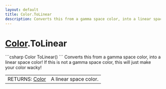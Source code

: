 ```yaml
---
layout: default
title: Color.ToLinear
description: Converts this from a gamma space color, into a linear space color! If this is not a gamma space color, this will just make your color wacky!
---
```

# [Color]({{site.url}}/Pages/StereoKit/Color.html).ToLinear

<div class='signature' markdown='1'>
```csharp
Color ToLinear()
```
Converts this from a gamma space color, into a linear
space color! If this is not a gamma space color, this will just
make your color wacky!
</div>

|  |  |
|--|--|
|RETURNS: [Color]({{site.url}}/Pages/StereoKit/Color.html)|A linear space color.|




